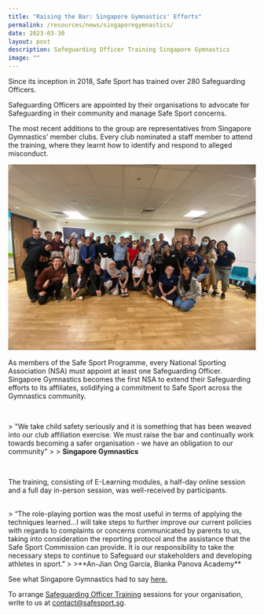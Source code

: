 ```yaml
---
title: "Raising the Bar: Singapore Gymnastics' Efforts"
permalink: /resources/news/singaporegymnastics/
date: 2023-03-30
layout: post
description: Safeguarding Officer Training Singapore Gymnastics
image: ""
---
```

Since its inception in 2018, Safe Sport has trained over 280 Safeguarding Officers. 

Safeguarding Officers are appointed by their organisations to advocate for Safeguarding in their community and manage Safe Sport concerns.

The most recent additions to the group are representatives from Singapore Gymnastics’ member clubs. Every club nominated a staff member to attend the training, where they learnt how to identify and respond to alleged misconduct.

![Participants pose for a group picture after completing the training](/images/sg%20so%20training.JPG)

As members of the Safe Sport Programme, every National Sporting Association (NSA) must appoint at least one Safeguarding Officer. Singapore Gymnastics becomes the first NSA to extend their Safeguarding efforts to its affiliates, solidifying a commitment to Safe Sport across the Gymnastics community.

<br>

&gt; "We take child safety seriously and it is something that has been weaved into our club affiliation exercise. We must raise the bar and continually work towards becoming a safer organisation - we have an obligation to our community"
&gt; 
&gt; **Singapore Gymnastics**

<br>

The training, consisting of E-Learning modules, a half-day online session and a full day in-person session, was well-received by participants. 

<br>
&gt; “The role-playing portion was the most useful in terms of applying the techniques learned…I will take steps to further improve our current policies with regards to complaints or concerns communicated by parents to us, taking into consideration the reporting protocol and the assistance that the Safe Sport Commission can provide.  It is our responsibility to take the necessary steps to continue to Safeguard our stakeholders and developing athletes in sport.”
&gt;
&gt;**An-Jian Ong Garcia, Bianka Panova Academy**
<br>

See what Singapore Gymnastics had to say [here.](https://www.singaporegymnastics.org.sg/news/conclusion-of-safeguarding-officer-training-2023/)

To arrange [Safeguarding Officer Training](https://www.safesport.sg/training-and-education/so-training/) sessions for your organisation, write to us at contact@safesport.sg.
